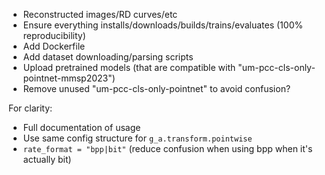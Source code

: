 - Reconstructed images/RD curves/etc
- Ensure everything installs/downloads/builds/trains/evaluates (100% reproducibility)
- Add Dockerfile
- Add dataset downloading/parsing scripts
- Upload pretrained models (that are compatible with "um-pcc-cls-only-pointnet-mmsp2023")
- Remove unused "um-pcc-cls-only-pointnet" to avoid confusion?

For clarity:

- Full documentation of usage
- Use same config structure for `g_a.transform.pointwise`
- `rate_format = "bpp|bit"` (reduce confusion when using bpp when it's actually bit)
